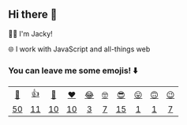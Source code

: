 ## Hi there 👋

👨‍💻 I'm Jacky!

🌐 I work with JavaScript and all-things web

### You can leave me some emojis! ⬇️
<table>
<tr align="center">
  <td><a href="https://jackyef.vercel.app/api/addmoji?type=👋">👋</a></td>
  <td><a href="https://jackyef.vercel.app/api/addmoji?type=👍">👍</a></td>
  <td><a href="https://jackyef.vercel.app/api/addmoji?type=👊">👊</a></td>
  <td><a href="https://jackyef.vercel.app/api/addmoji?type=❤️">❤️</a></td>
  <td><a href="https://jackyef.vercel.app/api/addmoji?type=😂">😂</a></td>
  <td><a href="https://jackyef.vercel.app/api/addmoji?type=🤓">🤓</a></td>
  <td><a href="https://jackyef.vercel.app/api/addmoji?type=😎">😎</a></td>
  <td><a href="https://jackyef.vercel.app/api/addmoji?type=😛">😛</a></td>
  <td><a href="https://jackyef.vercel.app/api/addmoji?type=🙃">🙃</a></td>
  <td><a href="https://jackyef.vercel.app/api/addmoji?type=😉">😉</a></td>
</tr>
<tr align="center">
  <td><a href="https://jackyef.vercel.app/api/addmoji?type=👋"><span id="count-👋">50</span></a></td>
  <td><a href="https://jackyef.vercel.app/api/addmoji?type=👍"><span id="count-👍">11</span></a></td>
  <td><a href="https://jackyef.vercel.app/api/addmoji?type=👊"><span id="count-👊">10</span></a></td>
  <td><a href="https://jackyef.vercel.app/api/addmoji?type=❤️"><span id="count-❤️">10</span></a></td>
  <td><a href="https://jackyef.vercel.app/api/addmoji?type=😂"><span id="count-😂">3</span></a></td>
  <td><a href="https://jackyef.vercel.app/api/addmoji?type=🤓"><span id="count-🤓">7</span></a></td>
  <td><a href="https://jackyef.vercel.app/api/addmoji?type=😎"><span id="count-😎">15</span></a></td>
  <td><a href="https://jackyef.vercel.app/api/addmoji?type=😛"><span id="count-😛">1</span></a></td>
  <td><a href="https://jackyef.vercel.app/api/addmoji?type=🙃"><span id="count-🙃">1</span></a></td>
  <td><a href="https://jackyef.vercel.app/api/addmoji?type=😉"><span id="count-😉">7</span></a></td>
</tr>
</table>

<!--
**jackyef/jackyef** is a ✨ _special_ ✨ repository because its `README.md` (this file) appears on your GitHub profile.

Here are some ideas to get you started:

- 🔭 I’m currently working on ...
- 🌱 I’m currently learning ...
- 👯 I’m looking to collaborate on ...
- 🤔 I’m looking for help with ...
- 💬 Ask me about ...
- 📫 How to reach me: ...
- 😄 Pronouns: ...
- ⚡ Fun fact: ...
-->

